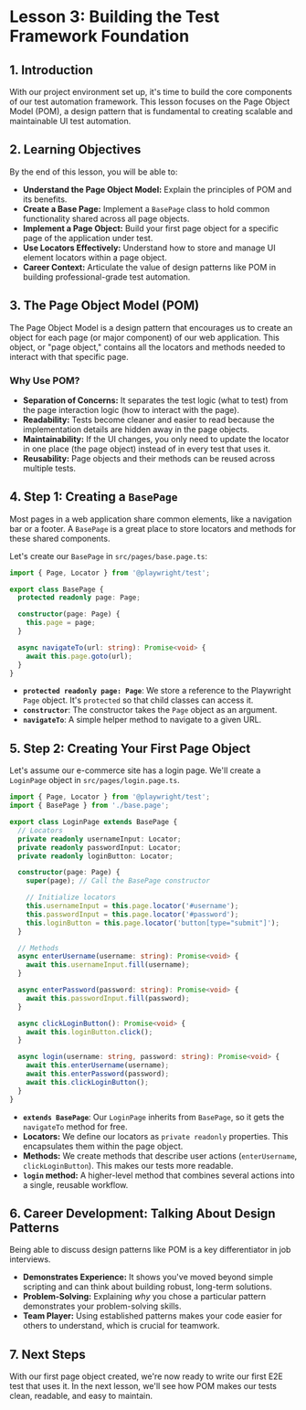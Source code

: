 # Lesson 3: Building the Test Framework Foundation

## 1. Introduction

With our project environment set up, it's time to build the core components of our test automation framework. This lesson focuses on the Page Object Model (POM), a design pattern that is fundamental to creating scalable and maintainable UI test automation.

## 2. Learning Objectives

By the end of this lesson, you will be able to:

-   **Understand the Page Object Model:** Explain the principles of POM and its benefits.
-   **Create a Base Page:** Implement a `BasePage` class to hold common functionality shared across all page objects.
-   **Implement a Page Object:** Build your first page object for a specific page of the application under test.
-   **Use Locators Effectively:** Understand how to store and manage UI element locators within a page object.
-   **Career Context:** Articulate the value of design patterns like POM in building professional-grade test automation.

## 3. The Page Object Model (POM)

The Page Object Model is a design pattern that encourages us to create an object for each page (or major component) of our web application. This object, or "page object," contains all the locators and methods needed to interact with that specific page.

### Why Use POM?

-   **Separation of Concerns:** It separates the test logic (what to test) from the page interaction logic (how to interact with the page).
-   **Readability:** Tests become cleaner and easier to read because the implementation details are hidden away in the page objects.
-   **Maintainability:** If the UI changes, you only need to update the locator in one place (the page object) instead of in every test that uses it.
-   **Reusability:** Page objects and their methods can be reused across multiple tests.

## 4. Step 1: Creating a `BasePage`

Most pages in a web application share common elements, like a navigation bar or a footer. A `BasePage` is a great place to store locators and methods for these shared components.

Let's create our `BasePage` in `src/pages/base.page.ts`:

```typescript
import { Page, Locator } from '@playwright/test';

export class BasePage {
  protected readonly page: Page;

  constructor(page: Page) {
    this.page = page;
  }

  async navigateTo(url: string): Promise<void> {
    await this.page.goto(url);
  }
}
```

-   **`protected readonly page: Page`**: We store a reference to the Playwright `Page` object. It's `protected` so that child classes can access it.
-   **`constructor`**: The constructor takes the `Page` object as an argument.
-   **`navigateTo`**: A simple helper method to navigate to a given URL.

## 5. Step 2: Creating Your First Page Object

Let's assume our e-commerce site has a login page. We'll create a `LoginPage` object in `src/pages/login.page.ts`.

```typescript
import { Page, Locator } from '@playwright/test';
import { BasePage } from './base.page';

export class LoginPage extends BasePage {
  // Locators
  private readonly usernameInput: Locator;
  private readonly passwordInput: Locator;
  private readonly loginButton: Locator;

  constructor(page: Page) {
    super(page); // Call the BasePage constructor

    // Initialize locators
    this.usernameInput = this.page.locator('#username');
    this.passwordInput = this.page.locator('#password');
    this.loginButton = this.page.locator('button[type="submit"]');
  }

  // Methods
  async enterUsername(username: string): Promise<void> {
    await this.usernameInput.fill(username);
  }

  async enterPassword(password: string): Promise<void> {
    await this.passwordInput.fill(password);
  }

  async clickLoginButton(): Promise<void> {
    await this.loginButton.click();
  }

  async login(username: string, password: string): Promise<void> {
    await this.enterUsername(username);
    await this.enterPassword(password);
    await this.clickLoginButton();
  }
}
```

-   **`extends BasePage`**: Our `LoginPage` inherits from `BasePage`, so it gets the `navigateTo` method for free.
-   **Locators:** We define our locators as `private readonly` properties. This encapsulates them within the page object.
-   **Methods:** We create methods that describe user actions (`enterUsername`, `clickLoginButton`). This makes our tests more readable.
-   **`login` method:** A higher-level method that combines several actions into a single, reusable workflow.

## 6. Career Development: Talking About Design Patterns

Being able to discuss design patterns like POM is a key differentiator in job interviews.

-   **Demonstrates Experience:** It shows you've moved beyond simple scripting and can think about building robust, long-term solutions.
-   **Problem-Solving:** Explaining *why* you chose a particular pattern demonstrates your problem-solving skills.
-   **Team Player:** Using established patterns makes your code easier for others to understand, which is crucial for teamwork.

## 7. Next Steps

With our first page object created, we're now ready to write our first E2E test that uses it. In the next lesson, we'll see how POM makes our tests clean, readable, and easy to maintain.